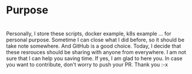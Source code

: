 # Purpose 
#
Personally, I store these scripts, docker example, k8s example ... for personal purpose. Sometime I can close what I did before, so it should be take note somewhere. And GitHub is a good choice. 
Today, I decide that these resrouces should be sharing with anyone from everywhere. I am not sure that I can help you saving time. If yes, I am glad to here you. In case you want to contribute, don't worry to push your PR.
Thank you :-x 
